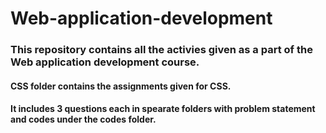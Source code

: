 # Web-application-development

### This repository contains all the activies given as a part of the Web application development course.

#### CSS folder contains the assignments given for CSS.
#### It includes 3 questions each in spearate folders with problem statement and codes under the codes folder.
